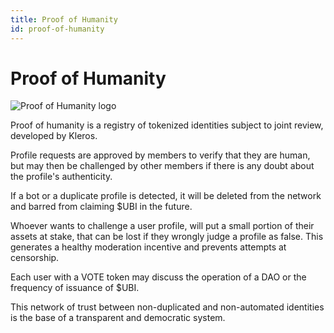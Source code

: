 ```yaml
---
title: Proof of Humanity
id: proof-of-humanity  
---
```


# Proof of Humanity

<img src="/human.svg" alt="Proof of Humanity logo" class="feat-img">

Proof of humanity is a registry of tokenized identities subject to joint review, developed by Kleros.

Profile requests are approved by members to verify that they are human, but may then be challenged by other members if there is any doubt about the profile's authenticity.

If a bot or a duplicate profile is detected, it will be deleted from the network and barred from claiming $UBI in the future.

Whoever wants to challenge a user profile, will put a small portion of their assets at stake, that can be lost if they wrongly judge a profile as false. This generates a healthy moderation incentive and prevents attempts at censorship. 

Each user with a VOTE token may discuss the operation of a DAO or the frequency of issuance of $UBI.

This network of trust between non-duplicated and non-automated identities is the base of a transparent and democratic system. 

